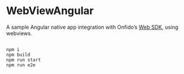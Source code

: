 # WebViewAngular
A sample Angular native app integration with Onfido’s [Web SDK](https://documentation.onfido.com/sdk/web/), using webviews.

## 

```shell
npm i
npm build
npm run start
npm run e2e
```
